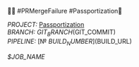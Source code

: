 🚨🔀 #PRMergeFailure #Passportization🚨

*PROJECT:* [Passportization]($GIT_URL)\
*BRANCH:* $GIT_BRANCH ($GIT_COMMIT)\
*PIPELINE:* [№ $BUILD_NUMBER]($BUILD_URL)

*$JOB_NAME*
